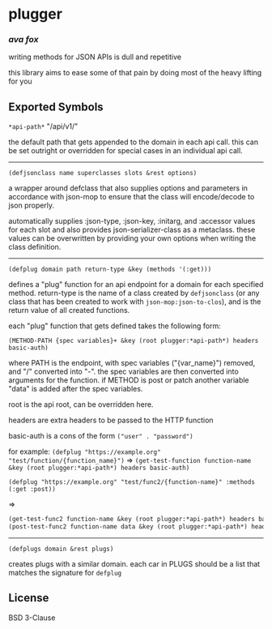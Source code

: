 # plugger
### _ava fox_

writing methods for JSON APIs is dull and repetitive

this library aims to ease some of that pain by doing most of the heavy lifting for you

## Exported Symbols

`*api-path*` "/api/v1/"

the default path that gets appended to the domain in each api call. this can be set outright or overridden for special cases in an individual api call.

---

`(defjsonclass name superclasses slots &rest options)`

a wrapper around defclass that also supplies options and parameters in accordance with json-mop to ensure that the class will encode/decode to json properly.

automatically supplies :json-type, :json-key, :initarg, and :accessor values for each slot and also provides json-serializer-class as a metaclass. these values can be overwritten by providing your own options when writing the class definition. 

---

`(defplug domain path return-type &key (methods '(:get)))`

defines a "plug" function for an api endpoint for a domain for each specified method. return-type is the name of a class created by `defjsonclass` (or any class that has been created to work with `json-mop:json-to-clos`), and is the return value of all created functions.

each "plug" function that gets defined takes the following form: 

`(METHOD-PATH {spec variables}+ &key (root plugger:*api-path*) headers basic-auth)`

where PATH is the endpoint, with spec variables ("{var_name}") removed, and "/" converted into "-". the spec variables are then converted into arguments for the function. if METHOD is post or patch another variable "data" is added after the spec variables. 

root is the api root, can be overridden here.

headers are extra headers to be passed to the HTTP function

basic-auth is a cons of the form `("user" . "password")`

for example:
`(defplug "https://example.org" "test/function/{function_name}")` =>
`(get-test-function function-name &key (root plugger:*api-path*) headers basic-auth)`

`(defplug "https://example.org" "test/func2/{function-name}" :methods (:get :post))` 

=>

```lisp
(get-test-func2 function-name &key (root plugger:*api-path*) headers basic-auth)
(post-test-func2 function-name data &key (root plugger:*api-path*) headers basic-auth)
```

---

`(defplugs domain &rest plugs)`

creates plugs with a similar domain. each car in PLUGS should be a list that matches the signature for `defplug`


## License

BSD 3-Clause

